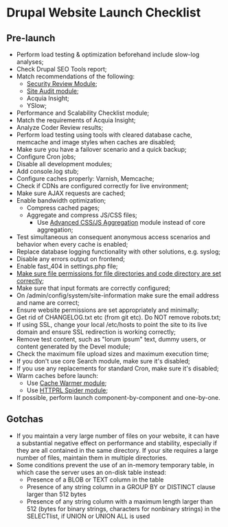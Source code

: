 Drupal Website Launch Checklist
=======================

## Pre-launch ##
- Perform load testing & optimization beforehand include slow-log analyses;
- Check Drupal SEO Tools report;
- Match recommendations of the following:
	- [Security Review Module](https://drupal.org/project/security_review);
    - [Site Audit module](https://drupal.org/project/site_audit);
    - Acquia Insight;
    - YSlow;
- Performance and Scalability Checklist module;
- Match the requirements of Acquia Insight;
- Analyze Coder Review results;
- Perform load testing using tools with cleared database cache, memcache and image styles when caches are disabled;
- Make sure you have a failover scenario and a quick backup;
- Configure Cron jobs;
- Disable all development modules;
- Add console.log stub;
- Configure caches properly: Varnish, Memcache;
- Check if CDNs are configured correctly for live environment;
- Make sure AJAX requests are cached;
- Enable bandwidth optimization;
    - Compress cached pages;
    - Aggregate and compress JS/CSS files;
        - Use [Advanced CSS/JS Aggregation](https://drupal.org/project/advagg) module instead of core aggregation;
- Test simultaneous an consequent anonymous access scenarios and behavior when every cache is enabled;
- Replace database logging functionality with other solutions, e.g. syslog;
- Disable any errors output on frontend;
- Enable fast_404 in settings.php file;
- [Make sure file permissions for file directories and code directory are set correctly](http://drupal.org/node/244924);
- Make sure that input formats are correctly configured;
- On /admin/config/system/site-information make sure the email address and name are correct;
- Ensure website permissions are set appropriately and minimally;
- Get rid of CHANGELOG.txt etc (from git etc). Do NOT remove robots.txt;
- If using SSL, change your local /etc/hosts to point the site to its live domain and ensure SSL redirection is working correctly;
- Remove test content, such as "lorum ipsum" text, dummy users, or content generated by the Devel module;
- Check the maximum file upload sizes and maximum execution time;
- If you don't use core Search module, make sure it's disabled;
- If you use any replacements for standard Cron, make sure it's disabled;
- Warm caches before launch:
    - Use [Cache Warmer module](https://drupal.org/project/cache_warmer);
    - Use [HTTPRL Spider module](https://drupal.org/project/httprl_spider);
- If possible, perform launch component-by-component and one-by-one.

## Gotchas ##
- If you maintain a very large number of files on your website, it can have a substantial negative effect on performance and stability, especially if they are all contained in the same directory.  If your site requires a large number of files, maintain them in multiple directories. 
- Some conditions prevent the use of an in-memory temporary table, in which case the server uses an on-disk table instead:
	- Presence of a BLOB or TEXT column in the table
	- Presence of any string column in a GROUP BY or DISTINCT clause larger than 512 bytes
	- Presence of any string column with a maximum length larger than 512 (bytes for binary strings, characters for nonbinary strings) in the SELECTlist, if UNION or UNION ALL is used
